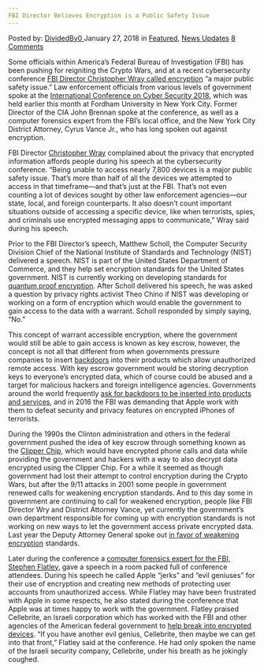 ```yaml
---
FBI Director Believes Encryption is a Public Safety Issue
---
```

<article class="post-listing post-24574 post type-post status-publish format-standard has-post-thumbnail hentry 
 tag-believes tag-director tag-encryption  tag-public tag-safety">
<div class="post-inner">
<span>Posted by: <a href="https://www.deepdotweb.com/author/dividedby0/" title="">DividedBy0 </a></span>
<span>January 27, 2018</span>
<span>in <a href="https://www.deepdotweb.com/category/deepdot-news/" rel="category tag">Featured</a>, <a href="https://www.deepdotweb.com/category/news-updates/" rel="category tag">News Updates</a></span>
<span><a href="https://www.deepdotweb.com/2018/01/27/encryption-is-a-public-safety-issue/#comments">8 Comments</a></span>


<p>Some officials within America’s Federal Bureau of Investigation (FBI) has been pushing for reigniting the Crypto Wars, and at a recent cybersecurity conference <a href="https://www.fbi.gov/news/speeches/raising-our-game-cyber-security-in-an-age-of-digital-transformation">FBI Director Christopher Wray called encryption</a> “a major public safety issue.” Law enforcement officials from various levels of government spoke at the <a href="https://www.reuters.com/article/us-usa-cyber-fbi/fbi-chief-calls-unbreakable-encryption-urgent-public-safety-issue-idUSKBN1EY1S7">International Conference on Cyber Security 2018</a>, which was held earlier this month at Fordham University in New York City. Former Director of the CIA John Brennan spoke at the conference, as well as a computer forensics expert from the FBI’s local office, and the New York City District Attorney, Cyrus Vance Jr., who has long spoken out against encryption.</p>
<p>FBI Director <a href="https://www.washingtonpost.com/world/national-security/fbi-chief-calls-encryption-a-major-public-safety-issue/2018/01/09/29a04166-f555-11e7-b34a-b85626af34ef_story.html">Christopher Wray</a> complained about the privacy that encrypted information affords people during his speech at the cybersecurity conference. “Being unable to access nearly 7,800 devices is a major public safety issue. That’s more than half of all the devices we attempted to access in that timeframe—and that’s just at the FBI. That’s not even counting a lot of devices sought by other law enforcement agencies—our state, local, and foreign counterparts. It also doesn’t count important situations outside of accessing a specific device, like when terrorists, spies, and criminals use encrypted messaging apps to communicate,” Wray said during his speech.</p>
<p>Prior to the FBI Director’s speech, Matthew Scholl, the Computer Security Division Chief of the National Institute of Standards and Technology (NIST) delivered a speech. NIST is part of the United States Department of Commerce, and they help set encryption standards for the United States government. NIST is currently working on developing standards for <a href="https://www.deepdotweb.com/2016/02/08/nsa-switches-to-quantum-resistant-cryptography/">quantum proof encryption</a>. After Scholl delivered his speech, he was asked a question by privacy rights activist Theo Chino if NIST was developing or working on a form of encryption which would enable the government to gain access to the data with a warrant. Scholl responded by simply saying, “No.”</p>
<p>This concept of warrant accessible encryption, where the government would still be able to gain access is known as key escrow, however, the concept is not all that different from when governments pressure companies to insert <a href="https://www.deepdotweb.com/2017/01/25/comprehensive-guide-backdoors/">backdoors</a> into their products which allow unauthorized remote access. With key escrow government would be storing decryption keys to everyone&#8217;s encrypted data, which of course could be abused and a target for malicious hackers and foreign intelligence agencies. Governments around the world frequently <a href="https://www.deepdotweb.com/2017/10/30/russian-government-fines-telegram-not-providing-backdoor/">ask for backdoors to be inserted into products and services</a>, and in 2016 the FBI was demanding that Apple work with them to defeat security and privacy features on encrypted iPhones of terrorists.</p>
<p>During the 1990s the Clinton administration and others in the federal government pushed the idea of key escrow through something known as the <a href="https://en.wikipedia.org/wiki/Crypto_Wars">Clipper Chip</a>, which would have encrypted phone calls and data while providing the government and hackers with a way to also decrypt data encrypted using the Clipper Chip. For a while it seemed as though government had lost their attempt to control encryption during the Crypto Wars, but after the 9/11 attacks in 2001 some people in government renewed calls for weakening encryption standards. And to this day some in government are continuing to call for weakened encryption, people like FBI Director Wry and District Attorney Vance, yet currently the government’s own department responsible for coming up with encryption standards is not working on new ways to let the government access private encrypted data. Last year the Deputy Attorney General spoke out <a href="https://www.deepdotweb.com/2017/10/24/us-deputy-attorney-general-calls-weakening-encryption/">in favor of weakening encryption</a> standards.</p>
<p>Later during the conference a <a href="https://motherboard.vice.com/en_us/article/59wkkk/fbi-hacker-says-apple-are-jerks-and-evil-geniuses-for-encrypting-iphones">computer forensics expert for the FBI, Stephen Flatley</a>, gave a speech in a room packed full of conference attendees. During his speech he called Apple “jerks” and “evil geniuses” for their use of encryption and creating new methods of protecting user accounts from unauthorized access. While Flatley may have been frustrated with Apple in some respects, he also stated during the conference that Apple was at times happy to work with the government. Flatley praised Cellebrite, an Israeli corporation which has worked with the FBI and other agencies of the American federal government to <a href="https://www.deepdotweb.com/2016/11/08/israeli-security-company-can-crack-iphone-encryption-works-fbi/">help break into encrypted devices</a>. “If you have another evil genius, Cellebrite, then maybe we can get into that front,” Flatley said at the conference. He had only spoken the name of the Israeli security company, Cellebrite, under his breath as he jokingly coughed.</p>
</div>
<span style="display:none"><a href="https://www.deepdotweb.com/tag/believes/" rel="tag">believes</a> <a href="https://www.deepdotweb.com/tag/director/" rel="tag">director</a> <a href="https://www.deepdotweb.com/tag/encryption/" rel="tag">encryption</a> <a href="https://www.deepdotweb.com/tag/issue/" rel="tag">issue</a> <a href="https://www.deepdotweb.com/tag/public/" rel="tag">public</a> <a href="https://www.deepdotweb.com/tag/safety/" rel="tag">safety</a></span> <span style="display:none" class="updated">2018-01-27<a href="https://www.deepdotweb.com/author/dividedby0/" title="Posts by DividedBy0" rel="author">DividedBy0</a></strong></div>
</div>
</article>

